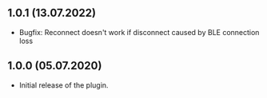 ## 1.0.1 (13.07.2022)

* Bugfix: Reconnect doesn't work if disconnect caused by BLE connection loss

## 1.0.0 (05.07.2020)

* Initial release of the plugin.
